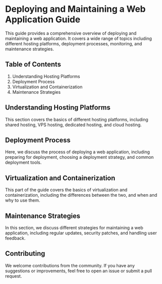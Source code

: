 # Deploying and Maintaining a Web Application Guide

This guide provides a comprehensive overview of deploying and maintaining a web application. It covers a wide range of topics including different hosting platforms, deployment processes, monitoring, and maintenance strategies.

## Table of Contents

1. Understanding Hosting Platforms
2. Deployment Process
3. Virtualization and Containerization
4. Maintenance Strategies

## Understanding Hosting Platforms

This section covers the basics of different hosting platforms, including shared hosting, VPS hosting, dedicated hosting, and cloud hosting.

## Deployment Process

Here, we discuss the process of deploying a web application, including preparing for deployment, choosing a deployment strategy, and common deployment tools.

## Virtualization and Containerization

This part of the guide covers the basics of virtualization and containerization, including the differences between the two, and when and why to use them.

## Maintenance Strategies

In this section, we discuss different strategies for maintaining a web application, including regular updates, security patches, and handling user feedback.

## Contributing

We welcome contributions from the community. If you have any suggestions or improvements, feel free to open an issue or submit a pull request.